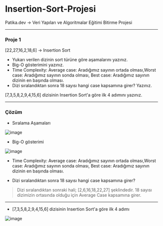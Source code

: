 # Insertion-Sort-Projesi
Patika.dev -> Veri Yapıları ve Algoritmalar Eğitimi Bitirme Projesi 
<hr />
<h3>Proje 1</h3>

[22,27,16,2,18,6] -> Insertion Sort

- Yukarı verilen dizinin sort türüne göre aşamalarını yazınız.
- Big-O gösterimini yazınız.
- Time Complexity: Average case: Aradığımız sayının ortada olması,Worst case: Aradığımız sayının sonda olması, Best case: Aradığımız sayının dizinin en başında olması.
- Dizi sıralandıktan sonra 18 sayısı hangi case kapsamına girer? Yazınız.


[7,3,5,8,2,9,4,15,6] dizisinin Insertion Sort'a göre ilk 4 adımını yazınız.
<hr>
<h3>Çözüm</h3>

+ Sıralama Aşamaları

![image](https://user-images.githubusercontent.com/9364520/194772579-1ab9a49f-8a4e-4aae-b2f9-795d824b5a89.png)

+ Big-O gösterimi

![image](https://user-images.githubusercontent.com/9364520/194773310-95ccbc3f-5111-4e01-81f6-cdbf9e4f9a36.png)

- Time Complexity: Average case: Aradığımız sayının ortada olması,Worst case: Aradığımız sayının sonda olması, Best case: Aradığımız sayının dizinin en başında olması.

+ Dizi sıralandıktan sonra 18 sayısı hangi case kapsamına girer?
> Dizi sıralandıktan sonraki hali; [2,6,16,18,22,27] şeklindedir. 18 sayısı dizimizin ortasında olduğu için Average Case kapsamına girer.
<hr />

+ [7,3,5,8,2,9,4,15,6] dizisinin Insertion Sort'a göre ilk 4 adımı

![image](https://user-images.githubusercontent.com/9364520/194775355-f1f2556a-46f2-49be-92f9-f5bebc9e955b.png)


